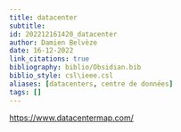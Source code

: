 ```yaml
---
title: datacenter
subtitle:
id: 202212161420_datacenter
author: Damien Belvèze
date: 16-12-2022
link_citations: true
bibliography: biblio/Obsidian.bib
biblio_style: csl\ieee.csl
aliases: [datacenters, centre de données]
tags: []
---
```

https://www.datacentermap.com/





